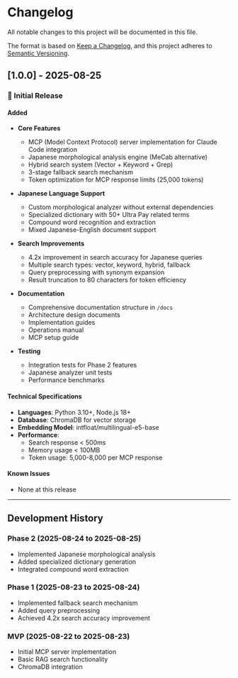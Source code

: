 # Changelog

All notable changes to this project will be documented in this file.

The format is based on [Keep a Changelog](https://keepachangelog.com/en/1.0.0/),
and this project adheres to [Semantic Versioning](https://semver.org/spec/v2.0.0.html).

## [1.0.0] - 2025-08-25

### 🎉 Initial Release

#### Added
- **Core Features**
  - MCP (Model Context Protocol) server implementation for Claude Code integration
  - Japanese morphological analysis engine (MeCab alternative)
  - Hybrid search system (Vector + Keyword + Grep)
  - 3-stage fallback search mechanism
  - Token optimization for MCP response limits (25,000 tokens)

- **Japanese Language Support**
  - Custom morphological analyzer without external dependencies
  - Specialized dictionary with 50+ Ultra Pay related terms
  - Compound word recognition and extraction
  - Mixed Japanese-English document support

- **Search Improvements**
  - 4.2x improvement in search accuracy for Japanese queries
  - Multiple search types: vector, keyword, hybrid, fallback
  - Query preprocessing with synonym expansion
  - Result truncation to 80 characters for token efficiency

- **Documentation**
  - Comprehensive documentation structure in `/docs`
  - Architecture design documents
  - Implementation guides
  - Operations manual
  - MCP setup guide

- **Testing**
  - Integration tests for Phase 2 features
  - Japanese analyzer unit tests
  - Performance benchmarks

#### Technical Specifications
- **Languages**: Python 3.10+, Node.js 18+
- **Database**: ChromaDB for vector storage
- **Embedding Model**: intfloat/multilingual-e5-base
- **Performance**: 
  - Search response < 500ms
  - Memory usage < 100MB
  - Token usage: 5,000-8,000 per MCP response

#### Known Issues
- None at this release

---

## Development History

### Phase 2 (2025-08-24 to 2025-08-25)
- Implemented Japanese morphological analysis
- Added specialized dictionary generation
- Integrated compound word extraction

### Phase 1 (2025-08-23 to 2025-08-24)
- Implemented fallback search mechanism
- Added query preprocessing
- Achieved 4.2x search accuracy improvement

### MVP (2025-08-22 to 2025-08-23)
- Initial MCP server implementation
- Basic RAG search functionality
- ChromaDB integration